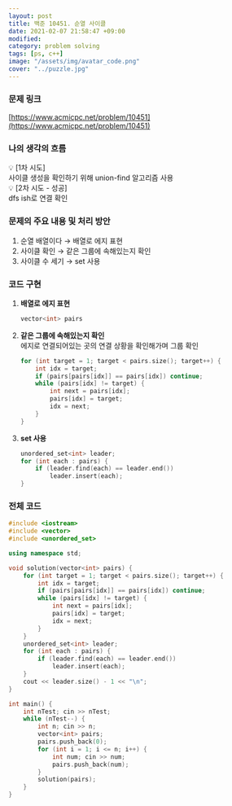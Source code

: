 ```yaml
---
layout: post
title: 백준 10451. 순열 사이클
date: 2021-02-07 21:58:47 +09:00
modified: 
category: problem solving
tags: [ps, c++]
image: "/assets/img/avatar_code.png"
cover: "../puzzle.jpg"
---
```


### 문제 링크
[https://www.acmicpc.net/problem/10451](https://www.acmicpc.net/problem/10451)

### 나의 생각의 흐름
💡 [1차 시도]<br>
    사이클 생성을 확인하기 위해 union-find 알고리즘 사용<br>
💡 [2차 시도 - 성공]<br> 
    dfs ish로 연결 확인<br>


### 문제의 주요 내용 및 처리 방안
1. 순열 배열이다 → 배열로 에지 표현
1. 사이클 확인 → 같은 그룹에 속해있는지 확인
1. 사이클 수 세기 → set 사용

### 코드 구현 
1. **배열로 에지 표현**
    ```c++
    vector<int> pairs
    ```
1. **같은 그룹에 속해있는지 확인**<br>
    에지로 연결되어있는 곳의 연결 상황을 확인해가며 그룹 확인
    ```c++
    for (int target = 1; target < pairs.size(); target++) {
        int idx = target;
        if (pairs[pairs[idx]] == pairs[idx]) continue;
        while (pairs[idx] != target) {
            int next = pairs[idx];
            pairs[idx] = target;
            idx = next;
        }
    }
    ```
1. **set 사용**
    ```c++
    unordered_set<int> leader;
    for (int each : pairs) {
        if (leader.find(each) == leader.end())
            leader.insert(each);
    }
    ```

### 전체 코드
```c++
#include <iostream>
#include <vector>
#include <unordered_set>

using namespace std;

void solution(vector<int> pairs) {
    for (int target = 1; target < pairs.size(); target++) {
        int idx = target;
        if (pairs[pairs[idx]] == pairs[idx]) continue;
        while (pairs[idx] != target) {
            int next = pairs[idx];
            pairs[idx] = target;
            idx = next;
        }
    }
    unordered_set<int> leader;
    for (int each : pairs) {
        if (leader.find(each) == leader.end())
            leader.insert(each);
    }
    cout << leader.size() - 1 << "\n";
}

int main() {
    int nTest; cin >> nTest;
    while (nTest--) {
        int n; cin >> n;
        vector<int> pairs;
        pairs.push_back(0);
        for (int i = 1; i <= n; i++) {
            int num; cin >> num;
            pairs.push_back(num);
        }
        solution(pairs);
    }
}
```




